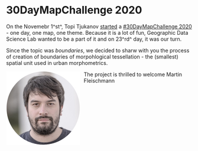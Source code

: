```{post} November 20, 2020
```

# 30DayMapChallenge 2020

On the Novemebr 1^st^, Topi Tjukanov [started](https://twitter.com/tjukanov/status/1311568912950140930) a [#30DayMapChallenge 2020](https://twitter.com/hashtag/30DayMapChallenge) - one day, one map, one theme.  Because it is a lot of fun, Geographic Data Science Lab wanted to be a part of it and on 23^rd^ day, it was our turn.

Since the topic was _boundaries_, we decided to sharw with you the process of creation of boundaries of morpohlogical tessellation - the (smallest) spatial unit used in urban morphometrics.



<img src="https://github.com/urbangrammarai/urbangrammarai.github.io/blob/master/src/_static/martin.jpg?raw=true" alt="Martin Fleischmann" class="bg-primary" width="200px" style="float:left;margin-right: 10px;"> The project is thrilled to welcome Martin Fleischmann 
